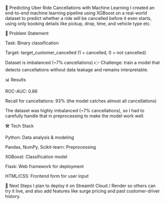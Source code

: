 🚕 Predicting Uber Ride Cancellations with Machine Learning
I created an end-to-end machine learning pipeline using XGBoost on a real-world dataset to predict whether a ride will be cancelled before it even starts, using only booking details like pickup, drop, time, and vehicle type etc.

📌 Problem Statement

Task: Binary classification

Target: target_customer_cancelled (1 = cancelled, 0 = not cancelled)

Dataset is imbalanced (~7% cancellations)
👉 Challenge: train a model that detects cancellations without data leakage and remains interpretable.

📊 Results

ROC-AUC: 0.86

Recall for cancellations: 93% (the model catches almost all cancellations)

The dataset was highly imbalanced (~7% cancellations), so I had to carefully handle that in preprocessing to make the model work well.

🛠 Tech Stack

Python: Data analysis & modeling

Pandas, NumPy, Scikit-learn: Preprocessing

XGBoost: Classification model

Flask: Web framework for deployment

HTML/CSS: Frontend form for user input

📌 Next Steps
I plan to deploy it on Streamlit Cloud / Render so others can try it live, and also add features like surge pricing and past customer-driver history.
